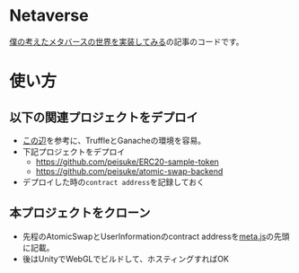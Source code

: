 # Netaverse

[僕の考えたメタバースの世界を実装してみる](https://qiita.com/peisuke/items/e876e7be3ba4b5fa5aa3)の記事のコードです。

# 使い方

## 以下の関連プロジェクトをデプロイ

- [この辺](https://qiita.com/romorimori/items/155bb1f5e4cced629ce8)を参考に、TruffleとGanacheの環境を容易。
- 下記プロジェクトをデプロイ
  - https://github.com/peisuke/ERC20-sample-token
  - https://github.com/peisuke/atomic-swap-backend
- デプロイした時の`contract address`を記録しておく

## 本プロジェクトをクローン

- 先程のAtomicSwapとUserInformationのcontract addressを[meta.js](https://github.com/peisuke/Netaverse/blob/master/Assets/WebGLTemplates/Tmpl/TemplateData/meta.js)の先頭に記載。
- 後はUnityでWebGLでビルドして、ホスティングすればOK
